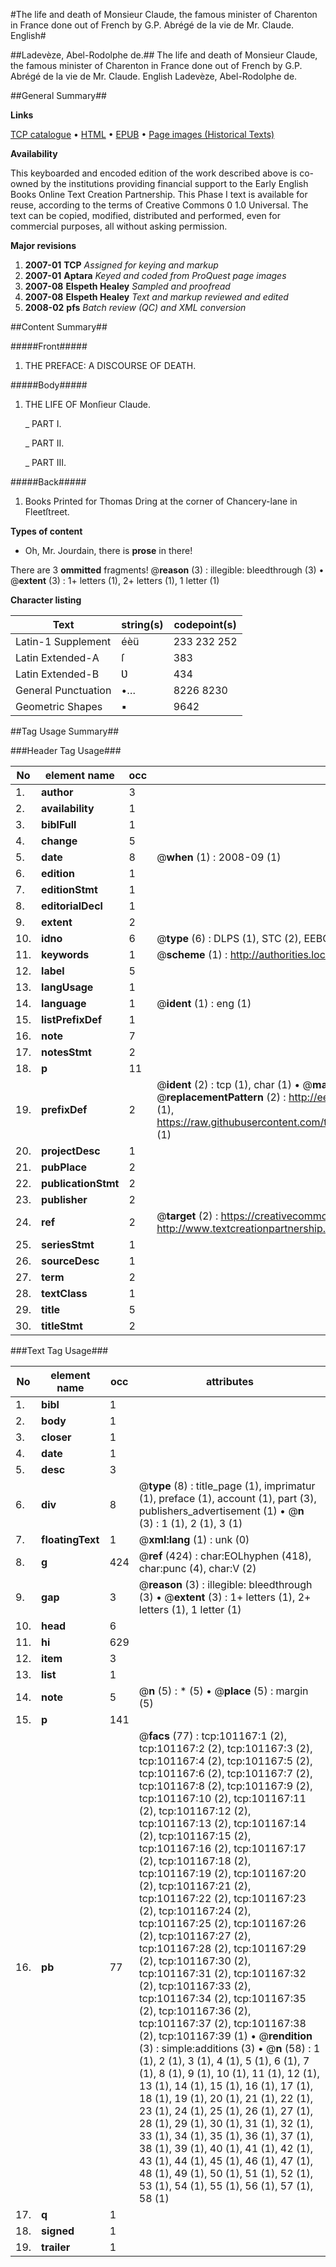 #The life and death of Monsieur Claude, the famous minister of Charenton in France done out of French by G.P. Abrégé de la vie de Mr. Claude. English#

##Ladevèze, Abel-Rodolphe de.##
The life and death of Monsieur Claude, the famous minister of Charenton in France done out of French by G.P.
Abrégé de la vie de Mr. Claude. English
Ladevèze, Abel-Rodolphe de.

##General Summary##

**Links**

[TCP catalogue](http://www.ota.ox.ac.uk/tcp/)  • 
[HTML](http://tei.it.ox.ac.uk/tcp/Texts-HTML/free/A48/A48069.html)  • 
[EPUB](http://tei.it.ox.ac.uk/tcp/Texts-EPUB/free/A48/A48069.epub) • 
[Page images (Historical Texts)](https://data.historicaltexts.jisc.ac.uk/view?pubId=eebo-13672508e&pageId=eebo-13672508e-101167-1)

**Availability**

This keyboarded and encoded edition of the
	       work described above is co-owned by the institutions
	       providing financial support to the Early English Books
	       Online Text Creation Partnership. This Phase I text is
	       available for reuse, according to the terms of Creative
	       Commons 0 1.0 Universal. The text can be copied,
	       modified, distributed and performed, even for
	       commercial purposes, all without asking permission.

**Major revisions**

1. __2007-01__ __TCP__ *Assigned for keying and markup*
1. __2007-01__ __Aptara__ *Keyed and coded from ProQuest page images*
1. __2007-08__ __Elspeth Healey__ *Sampled and proofread*
1. __2007-08__ __Elspeth Healey__ *Text and markup reviewed and edited*
1. __2008-02__ __pfs__ *Batch review (QC) and XML conversion*

##Content Summary##

#####Front#####

1. THE
PREFACE:
A
DISCOURSE
OF
DEATH.

#####Body#####

1. THE
LIFE
OF
Monſieur Claude.

    _ PART I.

    _ PART II.

    _ PART III.

#####Back#####

1. Books Printed for Thomas Dring at the corner
of Chancery-lane in Fleetſtreet.

**Types of content**

  * Oh, Mr. Jourdain, there is **prose** in there!

There are 3 **ommitted** fragments! 
 @__reason__ (3) : illegible: bleedthrough (3)  •  @__extent__ (3) : 1+ letters (1), 2+ letters (1), 1 letter (1)

**Character listing**


|Text|string(s)|codepoint(s)|
|---|---|---|
|Latin-1 Supplement|éèü|233 232 252|
|Latin Extended-A|ſ|383|
|Latin Extended-B|Ʋ|434|
|General Punctuation|•…|8226 8230|
|Geometric Shapes|▪|9642|

##Tag Usage Summary##

###Header Tag Usage###

|No|element name|occ|attributes|
|---|---|---|---|
|1.|__author__|3||
|2.|__availability__|1||
|3.|__biblFull__|1||
|4.|__change__|5||
|5.|__date__|8| @__when__ (1) : 2008-09 (1)|
|6.|__edition__|1||
|7.|__editionStmt__|1||
|8.|__editorialDecl__|1||
|9.|__extent__|2||
|10.|__idno__|6| @__type__ (6) : DLPS (1), STC (2), EEBO-CITATION (1), OCLC (1), VID (1)|
|11.|__keywords__|1| @__scheme__ (1) : http://authorities.loc.gov/ (1)|
|12.|__label__|5||
|13.|__langUsage__|1||
|14.|__language__|1| @__ident__ (1) : eng (1)|
|15.|__listPrefixDef__|1||
|16.|__note__|7||
|17.|__notesStmt__|2||
|18.|__p__|11||
|19.|__prefixDef__|2| @__ident__ (2) : tcp (1), char (1)  •  @__matchPattern__ (2) : ([0-9\-]+):([0-9IVX]+) (1), (.+) (1)  •  @__replacementPattern__ (2) : http://eebo.chadwyck.com/downloadtiff?vid=$1&page=$2 (1), https://raw.githubusercontent.com/textcreationpartnership/Texts/master/tcpchars.xml#$1 (1)|
|20.|__projectDesc__|1||
|21.|__pubPlace__|2||
|22.|__publicationStmt__|2||
|23.|__publisher__|2||
|24.|__ref__|2| @__target__ (2) : https://creativecommons.org/publicdomain/zero/1.0/ (1), http://www.textcreationpartnership.org/docs/. (1)|
|25.|__seriesStmt__|1||
|26.|__sourceDesc__|1||
|27.|__term__|2||
|28.|__textClass__|1||
|29.|__title__|5||
|30.|__titleStmt__|2||


###Text Tag Usage###

|No|element name|occ|attributes|
|---|---|---|---|
|1.|__bibl__|1||
|2.|__body__|1||
|3.|__closer__|1||
|4.|__date__|1||
|5.|__desc__|3||
|6.|__div__|8| @__type__ (8) : title_page (1), imprimatur (1), preface (1), account (1), part (3), publishers_advertisement (1)  •  @__n__ (3) : 1 (1), 2 (1), 3 (1)|
|7.|__floatingText__|1| @__xml:lang__ (1) : unk (0)|
|8.|__g__|424| @__ref__ (424) : char:EOLhyphen (418), char:punc (4), char:V (2)|
|9.|__gap__|3| @__reason__ (3) : illegible: bleedthrough (3)  •  @__extent__ (3) : 1+ letters (1), 2+ letters (1), 1 letter (1)|
|10.|__head__|6||
|11.|__hi__|629||
|12.|__item__|3||
|13.|__list__|1||
|14.|__note__|5| @__n__ (5) : * (5)  •  @__place__ (5) : margin (5)|
|15.|__p__|141||
|16.|__pb__|77| @__facs__ (77) : tcp:101167:1 (2), tcp:101167:2 (2), tcp:101167:3 (2), tcp:101167:4 (2), tcp:101167:5 (2), tcp:101167:6 (2), tcp:101167:7 (2), tcp:101167:8 (2), tcp:101167:9 (2), tcp:101167:10 (2), tcp:101167:11 (2), tcp:101167:12 (2), tcp:101167:13 (2), tcp:101167:14 (2), tcp:101167:15 (2), tcp:101167:16 (2), tcp:101167:17 (2), tcp:101167:18 (2), tcp:101167:19 (2), tcp:101167:20 (2), tcp:101167:21 (2), tcp:101167:22 (2), tcp:101167:23 (2), tcp:101167:24 (2), tcp:101167:25 (2), tcp:101167:26 (2), tcp:101167:27 (2), tcp:101167:28 (2), tcp:101167:29 (2), tcp:101167:30 (2), tcp:101167:31 (2), tcp:101167:32 (2), tcp:101167:33 (2), tcp:101167:34 (2), tcp:101167:35 (2), tcp:101167:36 (2), tcp:101167:37 (2), tcp:101167:38 (2), tcp:101167:39 (1)  •  @__rendition__ (3) : simple:additions (3)  •  @__n__ (58) : 1 (1), 2 (1), 3 (1), 4 (1), 5 (1), 6 (1), 7 (1), 8 (1), 9 (1), 10 (1), 11 (1), 12 (1), 13 (1), 14 (1), 15 (1), 16 (1), 17 (1), 18 (1), 19 (1), 20 (1), 21 (1), 22 (1), 23 (1), 24 (1), 25 (1), 26 (1), 27 (1), 28 (1), 29 (1), 30 (1), 31 (1), 32 (1), 33 (1), 34 (1), 35 (1), 36 (1), 37 (1), 38 (1), 39 (1), 40 (1), 41 (1), 42 (1), 43 (1), 44 (1), 45 (1), 46 (1), 47 (1), 48 (1), 49 (1), 50 (1), 51 (1), 52 (1), 53 (1), 54 (1), 55 (1), 56 (1), 57 (1), 58 (1)|
|17.|__q__|1||
|18.|__signed__|1||
|19.|__trailer__|1||
